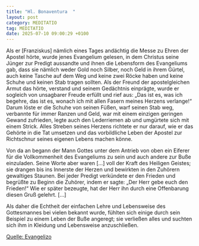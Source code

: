 ```yaml
---
title: "Hl. Bonaventura  "
layout: post
category: MEDITATIO
tag: MEDITATIO
date: 2025-07-10 09:00:29 +0100
---
```

Als er [Franziskus] nämlich eines Tages andächtig die Messe zu Ehren der Apostel hörte, wurde jenes Evangelium gelesen, in dem Christus seine Jünger zur Predigt aussandte und ihnen die Lebensform des Evangeliums gab, dass sie nämlich weder Gold noch Silber, noch Geld in ihrem Gürtel, auch keine Tasche auf dem Weg und keine zwei Röcke haben und keine Schuhe und keinen Stab tragen sollten.<!--more--> Als der Freund der apostelgleichen Armut das hörte, verstand und seinem Gedächtnis einprägte, wurde er sogleich von unsagbarer Freude erfüllt und rief aus: „Das ist es, was ich begehre, das ist es, wonach ich mit allen Fasern meines Herzens verlange!“ Darum löste er die Schuhe von seinen Füßen, warf seinen Stab weg, verbannte für immer Ranzen und Geld, war mit einem einzigen geringen Gewand zufrieden, legte auch den Lederriemen ab und umgürtete sich mit einem Strick. Alles Streben seines Herzens richtete er nur darauf, wie er das Gehörte in die Tat umsetzen und das vorbildliche Leben der Apostel zur Richtschnur seines eigenen Lebens machen könne.
 
Von da an begann der Mann Gottes unter dem Antrieb von oben ein Eiferer für die Vollkommenheit des Evangeliums zu sein und auch andere zur Buße einzuladen. Seine Worte aber waren […] voll der Kraft des Heiligen Geistes; sie drangen bis ins Innerste der Herzen und bewirkten in den Zuhörern gewaltiges Staunen. Bei jeder Predigt verkündete er den Frieden und begrüßte zu Beginn die Zuhörer, indem er sagte: „Der Herr gebe euch den Frieden!“ Wie er später bezeugte, hat der Herr ihn durch eine Offenbarung diesen Gruß gelehrt. [...]
 
Als daher die Echtheit der einfachen Lehre und Lebensweise des Gottesmannes bei vielen bekannt wurde, fühlten sich einige durch sein Beispiel zu einem Leben der Buße angeregt; sie verließen alles und suchten sich ihm in Kleidung und Lebensweise anzuschließen.

[Quelle: Evangelizo](https://evangeliumtagfuertag.org/DE/gospel)
